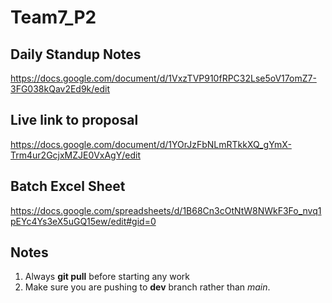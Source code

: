 # Team7_P2
                              
## Daily Standup Notes
https://docs.google.com/document/d/1VxzTVP910fRPC32Lse5oV17omZ7-3FG038kQav2Ed9k/edit

## Live link to proposal
https://docs.google.com/document/d/1YOrJzFbNLmRTkkXQ_gYmX-Trm4ur2GcjxMZJE0VxAgY/edit

## Batch Excel Sheet
https://docs.google.com/spreadsheets/d/1B68Cn3cOtNtW8NWkF3Fo_nvq1pEYc4Ys3eX5uGQ15ew/edit#gid=0


## Notes
1. Always **git pull** before starting any work
2. Make sure you are pushing to **dev** branch rather than *main*.

